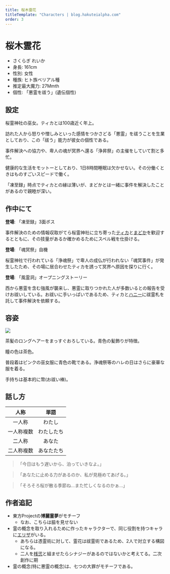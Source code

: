 ```yaml
---
title: 桜木霊花
titleTemplate: "Characters | blog.hakuteialpha.com"
order: 3
---
```


# 桜木霊花

<div class="pt-4 flex gap-2 flex-col sm:flex-row items-start introduce">
<!--<img src="" class="rounded-md bg-white dark:bg-neutral-700 sm:max-w-64">-->
<div class="">

- さくらぎ れいか
- 身長: 161cm
- 性別: 女性
- 種族: ヒト族ベリアル種
- 推定最大魔力: 27Mmth
- 個性: 「悪霊を祓う」(遺伝個性)
  
</div></div>

## 設定

桜霊神社の巫女。ティカとは100歳近く年上。

訪れた人から怒りや憎しみといった感情をつかさどる「悪霊」を祓うことを生業としており、この「祓う」能力が彼女の個性である。

事件解決への協力や、卑人の魂が冥界へ還る「浄昇祭」の主催をしていて割と多忙。

健康的な生活をモットーとしており、1日8時間睡眠は欠かせない。その分働くときはものすごいスピードで働く。

「凍至録」時点でティカとの縁は薄いが、まどかとは一緒に事件を解決したことがあるので親睦が深い。


## 作中にて

**登場**: 「凍至録」3面ボス

事件解決のための情報収取がてら桜霊神社に立ち寄った[ティカ](tica)と[まどか](madoka)を歓迎するとともに、その技量があるか確かめるためにスペル戦を仕掛ける。

**登場**: 「魂冥祭」自機

桜霊神社で行われている「浄魂祭」で卑人の成仏が行われない「魂冥事件」が発生したため、その場に居合わせたティカを誘って冥界へ原因を探りに行く。

**登場**: 「風霊洞」オープニングストーリー

西から悪霊を含む強風が襲来し、悪霊に取りつかれた人が多数いるとの報告を受けお祓いしている。お祓いに手いっぱいであるため、ティカと[ハニー](honey)に祓霊札を託して事件解決を依頼する。

## 容姿

<div class="pt-4 flex gap-2 flex-col-reverse sm:flex-row items-start introduce">
<img src="https://dir.hakuteialpha.com/g/chara/charat/org_20220605_025937.png" class="rounded-xl bg-white dark:bg-neutral-700 sm:max-w-64">
<div>

茶髪のロングヘアーをまっすぐおろしている。青色の髪飾りが特徴。

瞳の色は茶色。

普段着はピンクの巫女服に青色の靴である。浄魂祭等のハレの日はさらに豪華な服を着る。

手持ちは基本的に幣(お祓い棒)。
  
</div></div>

## 話し方

| 人称 | 単語 |
| :-: | :-: |
| 一人称 | わたし |
| 一人称複数 | わたしたち |
| 二人称 | あなた |
| 二人称複数 | あなたたち|

> 「今日はもう遅いから、泊っていきなよ。」

> 「あなたに止める力があるのか、私が見極めてあげる。」

> 「そろそろ桜が散る季節ね…また忙しくなるのかぁ…」


## 作者追記

- 東方Projectの**博麗霊夢**がモチーフ
  - なお、こちらは脇を見せない
- 霊の概念を取り入れるために作ったキャラクターで、同じ役割を持つキャラに[エリザ](elizabeth)がいる。
  - あちらは憑霊術に対して、霊花は祓霊術であるため、2人で対立する構図になる。
  - 二人を[桟弐](sanni)と組ませたらシナジーがあるのではないかと考えてる。二次創作に期
- 霊の概念(特に悪霊の概念)は、七つの大罪がモチーフである。
